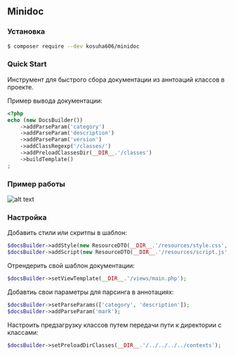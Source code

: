 Minidoc
---

### Установка
```bash
$ composer require --dev kosuha606/minidoc
```

### Quick Start

Инструмент для быстрого сбора документации из аннтоаций
классов в проекте.

Пример вывода документации:
```php
<?php
echo (new DocsBuilder())
    ->addParseParam('category')
    ->addParseParam('description')
    ->addParseParam('version')
    ->addClassRegexp('/classes/')
    ->addPreloadClassesDir(__DIR__.'/classes')
    ->buildTemplate()
;
```

### Пример работы

![alt text](http://kosuha606.ru/uploads/example.png)

### Настройка
Добавить стили или скритпы в шаблон:
```php
$docsBuilder->addStyle(new ResourceDTO(__DIR__.'/resources/style.css', ResourceDTO::TYPE_FILE));
$docsBuilder->addScript(new ResourceDTO(__DIR__.'/resources/script.js', ResourceDTO::TYPE_FILE));
```
Отрендерить свой шаблон документации:
```php
$docsBuilder->setViewTemplate(__DIR__.'/views/main.php');
```
Добавтиь свои параметры для парсинга в аннотациях:
```php
$docsBuilder->setParseParams(['category', 'description']);
$docsBuilder->addParseParam('mark');
```
Настроить предзагрузку классов путем передачи пути к директории с классами:
```php
$docsBuilder->setPreloadDirClasses(__DIR__.'/../../../../contexts');
```
